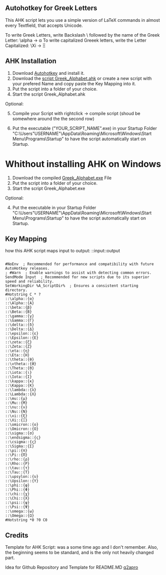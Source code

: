 ## Autohotkey for Greek Letters

This AHK script lets you use a simple version of LaTeX commands in almost every Textfield, that accepts Unicode. 

To write Greek Letters, write Backslash \ followed by the name of the Greek Letter: \alpha → α
To write capitalized Greeek letters, write the Letter Capitalized: \Xi → Ξ

## AHK Installation

  1. Download [Autohotkey](https://www.autohotkey.com/download/) and install it. 
  2. Download the [script Greek_Alphabet.ahk](https://github.com/PCBaum/ahk_Greek_Alphabet/blob/main/Greek_Alphabet.ahk)
   or create a new script with your prefered Name and copy paste the Key Mapping into it.
  3. Put the script into a folder of your choice. 
  4. Start the script Greek_Alphabet.ahk 
  
  Optional: 
  
  5. Compile your Script with rightclick → compile script (shoud be somewhere around the the second row)
  
  6. Put the executable ("YOUR_SCRIPT_NAME".exe) in your Startup Folder "C:\Users\"USERNAME"\AppData\Roaming\Microsoft\Windows\Start Menu\Programs\Startup" to have the script automatically start on Startup.
  
  
# Whithout installing AHK on Windows

  1. Download the compiled [Greek_Alphabet.exe](https://github.com/PCBaum/ahk_Greek_Alphabet/raw/main/Greek_Alphabet.exe) File
  2. Put the script into a folder of your choice.
  3. Start the script Greek_Alphabet.exe
  
  Optional:
  
  4.  Put the executable in your Startup Folder "C:\Users\"USERNAME"\AppData\Roaming\Microsoft\Windows\Start Menu\Programs\Startup" to have the script automatically start on Startup.

## Key Mapping 

how this AHK script maps input to output: 
::input::output

```

#NoEnv  ; Recommended for performance and compatibility with future AutoHotkey releases.
; #Warn  ; Enable warnings to assist with detecting common errors.
SendMode Input  ; Recommended for new scripts due to its superior speed and reliability.
SetWorkingDir %A_ScriptDir%  ; Ensures a consistent starting directory.
#Hotstring C * ?
::\alpha::{α}
::\Alpha::{Α}
::\beta::{β}
::\Beta::{Β}
::\gamma::{γ}
::\Gamma::{Γ}
::\delta::{δ}
::\Delta::{Δ}
::\epsilon::{ε}
::\Epsilon::{Ε}
::\zeta::{ζ}
::\Zeta::{Z}
::\eta::{η}
::\Eta::{H}
::\theta::{θ}
::\vtheta::{ϑ}
::\Theta::{Θ}
::\iota::{ι}
::\Iota::{Ι}
::\kappa::{κ}
::\Kappa::{K}
::\lambda::{λ}
::\Lambda::{Λ}
::\mu::{μ}
::\Mu::{M}
::\nu::{ν}
::\Nu::{N}
::\xi::{ξ}
::\Xi::{Ξ}
::\omicron::{ο}
::\Omicron::{Ο}
::\sigma::{σ}
::\endsigma::{ς}
::\csigma::{ς}
::\Sigma::{Σ}
::\pi::{π}
::\Pi::{Π}
::\rho::{ρ}
::\Rho::{Ρ}
::\tau::{τ}
::\Tau::{T}
::\upsylon::{υ}
::\Upsilon::{Y}
::\phi::{φ}
::\Phi::{Φ}
::\chi::{χ}
::\Chi::{X}
::\psi::{ψ}
::\Psi::{Ψ}
::\omega::{ω}
::\Omega::{Ω}
#Hotstring *0 ?0 C0

```

## Credits

Template for AHK Script: was a some time ago and I don't remember. Also, the beginning seems to be standard, and is the only not heavily changed part.

Idea for Github Repository and Template for README.MD [q2apro](https://github.com/q2apro/ahk_greekletters#autohotkey-for-greek-letters)
